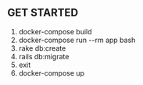 ## GET STARTED
1. docker-compose build
2. docker-compose run --rm app bash 
3. rake db:create
4. rails db:migrate
5. exit
6. docker-compose up